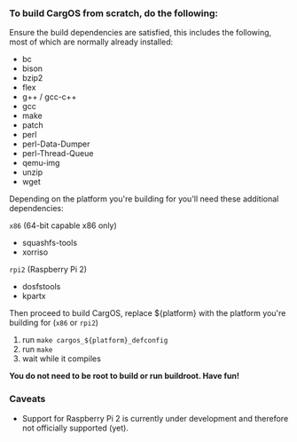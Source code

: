 ### To build CargOS from scratch, do the following:

Ensure the build dependencies are satisfied, this includes the following,
most of which are normally already installed:

- bc
- bison
- bzip2
- flex
- g++ / gcc-c++
- gcc
- make
- patch
- perl
- perl-Data-Dumper
- perl-Thread-Queue
- qemu-img
- unzip
- wget

Depending on the platform you're building for you'll need these additional
dependencies:

`x86` (64-bit capable x86 only)

- squashfs-tools
- xorriso

`rpi2` (Raspberry Pi 2)

- dosfstools
- kpartx

Then proceed to build CargOS, replace ${platform} with the platform you're
building for (`x86` or `rpi2`)

1. run `make cargos_${platform}_defconfig`
2. run `make`
3. wait while it compiles

**You do not need to be root to build or run buildroot.  Have fun!**

### Caveats

- Support for Raspberry Pi 2 is currently under development and therefore not
  officially supported (yet).
